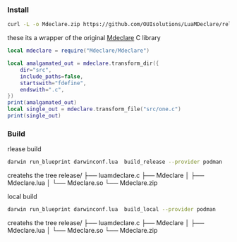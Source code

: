
### Install 
```bash
curl -L -o Mdeclare.zip https://github.com/OUIsolutions/LuaMDeclare/releases/download/0.1.0/Mdeclare.zip && unzip Mdeclare.zip && rm Mdeclare.zip
```
these its a wrapper of the original [Mdeclare](https://github.com/OUIsolutions/MDeclare) C library

```lua
local mdeclare = require("Mdeclare/Mdeclare")

local amalgamated_out = mdeclare.transform_dir({
    dir="src",
    include_paths=false,
    startswith="fdefine",
    endswith=".c",
})
print(amalgamated_out)
local single_out = mdeclare.transform_file("src/one.c")
print(single_out)
```

### Build 
rlease build  
```bash
darwin run_blueprint darwinconf.lua  build_release --provider podman
```
createhs the tree 
release/
├── luamdeclare.c
├── Mdeclare
│   ├── Mdeclare.lua
│   └── Mdeclare.so
└── Mdeclare.zip

local build 
```bash
darwin run_blueprint darwinconf.lua  build_local --provider podman
```
createhs the tree
release/
├── luamdeclare.c
├── Mdeclare
│   ├── Mdeclare.lua
│   └── Mdeclare.so
└── Mdeclare.zip

